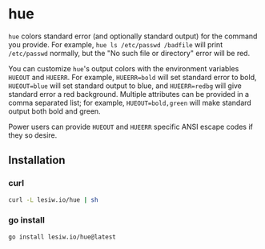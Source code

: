 # hue

`hue` colors standard error (and optionally standard output) for the command you
provide. For example, `hue ls /etc/passwd /badfile` will print `/etc/passwd`
normally, but the "No such file or directory" error will be red.

You can customize `hue`'s output colors with the environment variables `HUEOUT`
and `HUEERR`. For example, `HUEERR=bold` will set standard error to bold,
`HUEOUT=blue` will set standard output to blue, and `HUEERR=redbg` will give
standard error a red background. Multiple attributes can be provided in a comma
separated list; for example, `HUEOUT=bold,green` will make standard output both
bold and green.

Power users can provide `HUEOUT` and `HUEERR` specific ANSI escape codes if they
so desire.

## Installation

### curl

```sh
curl -L lesiw.io/hue | sh
```

### go install

```sh
go install lesiw.io/hue@latest
```
